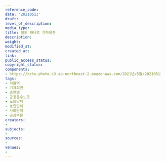 ```yaml
---
reference_code: 
date: '20210513'
draft: 
level_of_description: 
media_type: 
title: 철도 하나로 기자회견
description: 
weight: 
modified_at: 
created_at: 
link: 
public_access_status: 
copyright_status: 
components:
- https://kctu-photo.s3.ap-northeast-2.amazonaws.com/2021년/5월/20210513-철도+하나로+기자회견_서울역_기자회견_총연맹_공공운수노조_노동단체_농민단체_사회단체_공공부문/403193_56893_3312.jpg
tags:
- 서울역
- 기자회견
- 총연맹
- 공공운수노조
- 노동단체
- 농민단체
- 사회단체
- 공공부문
creators:
- 
subjects:
- 
sources:
- 
venues:
- 
---
```


